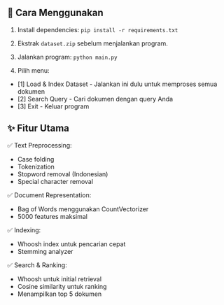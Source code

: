 ## 🚀 Cara Menggunakan

1. Install dependencies:
   `pip install -r requirements.txt`

2. Ekstrak `dataset.zip` sebelum menjalankan program.

3. Jalankan program:
   `python main.py`

4. Pilih menu:

- [1] Load & Index Dataset - Jalankan ini dulu untuk memproses semua dokumen
- [2] Search Query - Cari dokumen dengan query Anda
- [3] Exit - Keluar program

## ✨ Fitur Utama

✅ Text Preprocessing:

- Case folding
- Tokenization
- Stopword removal (Indonesian)
- Special character removal

✅ Document Representation:

- Bag of Words menggunakan CountVectorizer
- 5000 features maksimal

✅ Indexing:

- Whoosh index untuk pencarian cepat
- Stemming analyzer

✅ Search & Ranking:

- Whoosh untuk initial retrieval
- Cosine similarity untuk ranking
- Menampilkan top 5 dokumen
